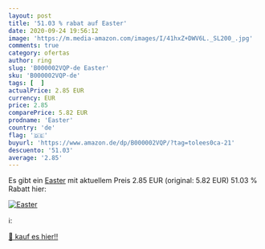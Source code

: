 ```yaml
---
layout: post
title: '51.03 % rabat auf Easter'
date: 2020-09-24 19:56:12
image: 'https://m.media-amazon.com/images/I/41hxZ+DWV6L._SL200_.jpg'
comments: true
category: ofertas
author: ring
slug: 'B000002VQP-de Easter'
sku: 'B000002VQP-de'
tags: [  ]
actualPrice: 2.85 EUR
currency: EUR
price: 2.85
comparePrice: 5.82 EUR
prodname: 'Easter'
country: 'de'
flag: '🇩🇪'
buyurl: 'https://www.amazon.de/dp/B000002VQP/?tag=tolees0ca-21'
descuento: '51.03'
average: '2.85'
---
```


Es gibt ein [Easter](https://www.amazon.de/dp/B000002VQP/?tag=tolees0ca-21) mit aktuellem Preis 2.85 EUR (original: 5.82 EUR) 51.03 % Rabatt hier:

[![Easter](https://m.media-amazon.com/images/I/41hxZ+DWV6L._SL200_.jpg)](https://www.amazon.de/dp/B000002VQP/?tag=tolees0ca-21)

ℹ️:


[🛒 kauf es hier!!](https://www.amazon.de/dp/B000002VQP/?tag=tolees0ca-21)

